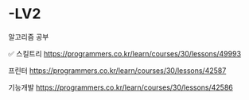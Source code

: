 # -LV2
알고리즘 공부


✅
스킬트리  https://programmers.co.kr/learn/courses/30/lessons/49993


프린터    https://programmers.co.kr/learn/courses/30/lessons/42587


기능개발  https://programmers.co.kr/learn/courses/30/lessons/42586


